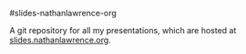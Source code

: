 #slides-nathanlawrence-org

A git repository for all my presentations, which are hosted at [slides.nathanlawrence.org](slides.nathanlawrence.org).